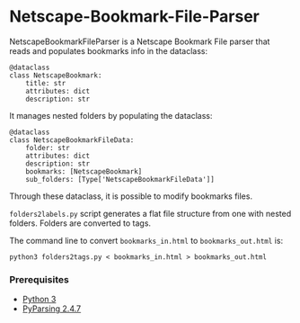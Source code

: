 # Netscape-Bookmark-File-Parser
NetscapeBookmarkFileParser is a Netscape Bookmark File parser that reads and populates bookmarks info in the dataclass:
```
@dataclass
class NetscapeBookmark:
    title: str
    attributes: dict
    description: str
```
It manages nested folders by populating the dataclass:
```
@dataclass
class NetscapeBookmarkFileData:
    folder: str
    attributes: dict
    description: str
    bookmarks: [NetscapeBookmark]
    sub_folders: [Type['NetscapeBookmarkFileData']]
```
Through these dataclass, it is possible to modify bookmarks files.

`folders2labels.py` script generates a flat file structure from one with nested folders. Folders are converted to tags.

The command line to convert `bookmarks_in.html` to `bookmarks_out.html` is:
```
python3 folders2tags.py < bookmarks_in.html > bookmarks_out.html
```

### Prerequisites
- [Python 3](https://www.python.org/)
- [PyParsing 2.4.7](https://github.com/pyparsing/pyparsing)

